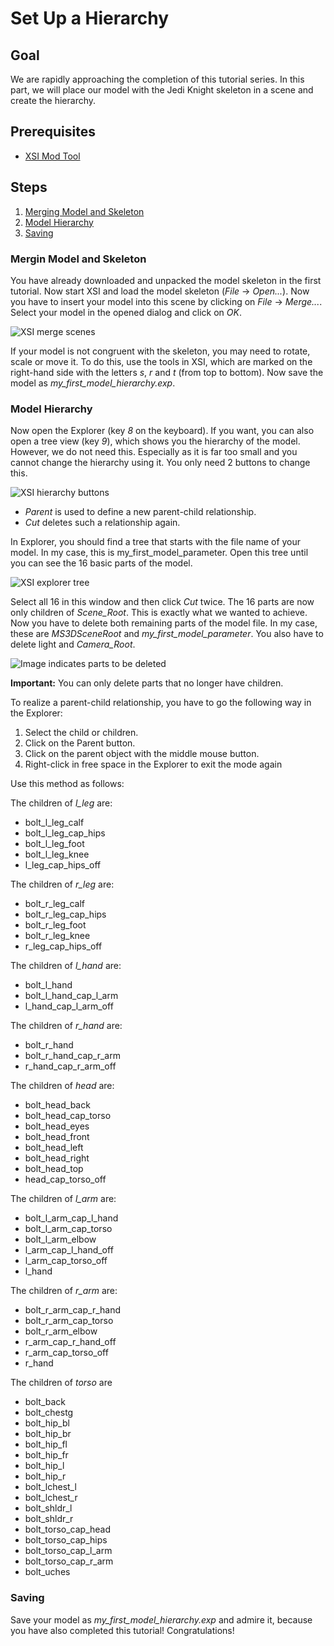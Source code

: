 # Set Up a Hierarchy

## Goal

We are rapidly approaching the completion of this tutorial series. In this part, we will place our model with the Jedi Knight skeleton in a scene and create the hierarchy.

## Prerequisites

- [XSI Mod Tool](https://www.moddb.com/downloads/autodesk-softimage-mod-tool-75)

## Steps

1. [Merging Model and Skeleton](#merging-model-and-skeleton)
2. [Model Hierarchy](#model-hierarchy)
3. [Saving](#saving)

### Mergin Model and Skeleton

You have already downloaded and unpacked the model skeleton in the first tutorial. Now start XSI and load the model skeleton (*File* -> *Open...*). Now you have to insert your model into this scene by clicking on *File* -> *Merge...*. Select your model in the opened dialog and click on *OK*.

![XSI merge scenes](xsi-merge-scene.png)

If your model is not congruent with the skeleton, you may need to rotate, scale or move it. To do this, use the tools in XSI, which are marked on the right-hand side with the letters *s*, *r* and *t* (from top to bottom). Now save the model as *my_first_model_hierarchy.exp*.

### Model Hierarchy

Now open the Explorer (key *8* on the keyboard). If you want, you can also open a tree view (key *9*), which shows you the hierarchy of the model. However, we do not need this. Especially as it is far too small and you cannot change the hierarchy using it. You only need 2 buttons to change this.

![XSI hierarchy buttons](xsi-hierarchy-buttons.png)

- *Parent* is used to define a new parent-child relationship.
- *Cut* deletes such a relationship again.

In Explorer, you should find a tree that starts with the file name of your model. In my case, this is my_first_model_parameter. Open this tree until you can see the 16 basic parts of the model.

![XSI explorer tree](xsi-explorer-tree.png)

Select all 16 in this window and then click *Cut* twice. The 16 parts are now only children of *Scene_Root*. This is exactly what we wanted to achieve. Now you have to delete both remaining parts of the model file. In my case, these are *MS3DSceneRoot* and *my_first_model_parameter*. You also have to delete light and *Camera_Root*.

![Image indicates parts to be deleted](xsi-delete-tree.png)

**Important:** You can only delete parts that no longer have children.

To realize a parent-child relationship, you have to go the following way in the Explorer:

1. Select the child or children.
2. Click on the Parent button.
3. Click on the parent object with the middle mouse button.
4. Right-click in free space in the Explorer to exit the mode again

Use this method as follows:

The children of *l_leg* are:

- bolt_l_leg_calf
- bolt_l_leg_cap_hips
- bolt_l_leg_foot
- bolt_l_leg_knee
- l_leg_cap_hips_off

The children of *r_leg* are:

- bolt_r_leg_calf
- bolt_r_leg_cap_hips
- bolt_r_leg_foot
- bolt_r_leg_knee
- r_leg_cap_hips_off

The children of *l_hand* are:

- bolt_l_hand
- bolt_l_hand_cap_l_arm
- l_hand_cap_l_arm_off

The children of *r_hand* are:

- bolt_r_hand
- bolt_r_hand_cap_r_arm
- r_hand_cap_r_arm_off

The children of *head* are:

- bolt_head_back
- bolt_head_cap_torso
- bolt_head_eyes
- bolt_head_front
- bolt_head_left
- bolt_head_right
- bolt_head_top
- head_cap_torso_off

The children of *l_arm* are:

- bolt_l_arm_cap_l_hand
- bolt_l_arm_cap_torso
- bolt_l_arm_elbow
- l_arm_cap_l_hand_off
- l_arm_cap_torso_off
- l_hand

The children of *r_arm* are:

- bolt_r_arm_cap_r_hand
- bolt_r_arm_cap_torso
- bolt_r_arm_elbow
- r_arm_cap_r_hand_off
- r_arm_cap_torso_off
- r_hand

The children of *torso* are

- bolt_back
- bolt_chestg
- bolt_hip_bl
- bolt_hip_br
- bolt_hip_fl
- bolt_hip_fr
- bolt_hip_l
- bolt_hip_r
- bolt_lchest_l
- bolt_lchest_r
- bolt_shldr_l
- bolt_shldr_r
- bolt_torso_cap_head
- bolt_torso_cap_hips
- bolt_torso_cap_l_arm
- bolt_torso_cap_r_arm
- bolt_uches

### Saving

Save your model as *my_first_model_hierarchy.exp* and admire it, because you have also completed this tutorial! Congratulations!